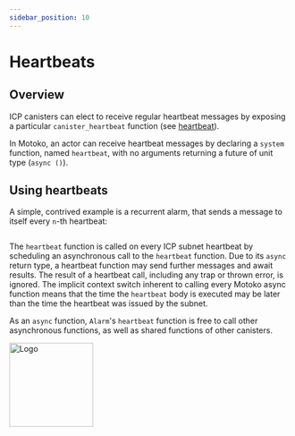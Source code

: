 ```yaml
---
sidebar_position: 10
---
```


# Heartbeats

## Overview

ICP canisters can elect to receive regular heartbeat messages by exposing a particular `canister_heartbeat` function (see [heartbeat](https://smartcontracts.org/docs/interface-spec/index.html#heartbeat)).

In Motoko, an actor can receive heartbeat messages by declaring a `system` function, named `heartbeat`, with no arguments returning a future of unit type (`async ()`).

## Using heartbeats

A simple, contrived example is a recurrent alarm, that sends a message to itself every `n`-th heartbeat:

``` motoko no-repl file=../examples/Alarm.mo
```

The `heartbeat` function is called on every ICP subnet heartbeat by scheduling an asynchronous call to the `heartbeat` function. Due to its `async` return type, a heartbeat function may send further messages and await results. The result of a heartbeat call, including any trap or thrown error, is ignored. The implicit context switch inherent to calling every Motoko async function means that the time the `heartbeat` body is executed may be later than the time the heartbeat was issued by the subnet.

As an `async` function, `Alarm`'s `heartbeat` function is free to call other asynchronous functions, as well as shared functions of other canisters.

<img src="https://github.com/user-attachments/assets/844ca364-4d71-42b3-aaec-4a6c3509ee2e" alt="Logo" width="150" height="150" />